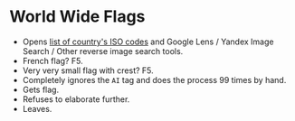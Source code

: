 # World Wide Flags

- Opens <a href="https://en.wikipedia.org/wiki/List_of_ISO_3166_country_codes">list of country's ISO codes</a> and Google Lens / Yandex Image Search / Other reverse image search tools.
- French flag? F5.
- Very very small flag with crest? F5.
- Completely ignores the `AI` tag and does the process 99 times by hand.
- Gets flag.
- Refuses to elaborate further.
- Leaves.
